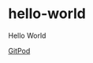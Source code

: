 # hello-world
Hello World

[GitPod](https://gitpod.io/#https://github.com/ontouchstart-gitpod/hello-world)
